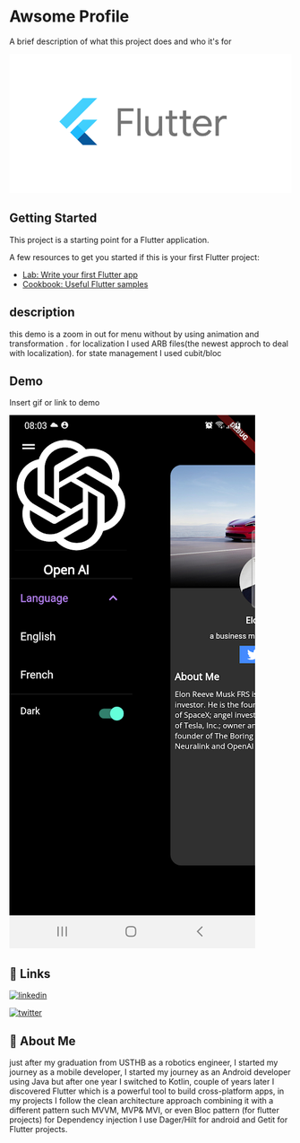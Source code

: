 




# Awsome Profile

A brief description of what this project does and who it's for


![Logo](https://github.com/FdevTech/flutter_ui/blob/main/src/flutter.png)

## Getting Started

This project is a starting point for a Flutter application.

A few resources to get you started if this is your first Flutter project:

- [Lab: Write your first Flutter app](https://docs.flutter.dev/get-started/codelab)
- [Cookbook: Useful Flutter samples](https://docs.flutter.dev/cookbook)

## description
this demo is a zoom in out for menu without by using animation and transformation .
for localization I used ARB files(the newest approch to deal with localization).
for state management I used cubit/bloc




## Demo

Insert gif or link to demo

[![scrren shot of the demo](https://github.com/FdevTech/flutter_ui/blob/main/src/Screenshot_20230126_080343.png)](https://youtube.com/shorts/Ak9dSaHVORs?feature=share)



## 🔗 Links
[![linkedin](https://img.shields.io/badge/linkedin-0A66C2?style=for-the-badge&logo=linkedin&logoColor=white)](https://www.linkedin.com/in/othmane-fares-mokhtari/)

[![twitter](https://img.shields.io/badge/twitter-1DA1F2?style=for-the-badge&logo=twitter&logoColor=white)](https://twitter.com/FaresOth)



## 🚀 About Me
just after my graduation from USTHB as a robotics engineer,
I started my journey as a mobile developer, I started my
journey as an Android developer using Java but after one
year I switched to Kotlin, couple of years later I discovered
Flutter which is a powerful tool to build cross-platform apps,
in my projects I follow the clean architecture approach
combining it with a different pattern such MVVM, MVP& MVI,
or even Bloc pattern (for flutter projects) for Dependency
injection I use Dager/Hilt for android and Getit for Flutter
projects.
